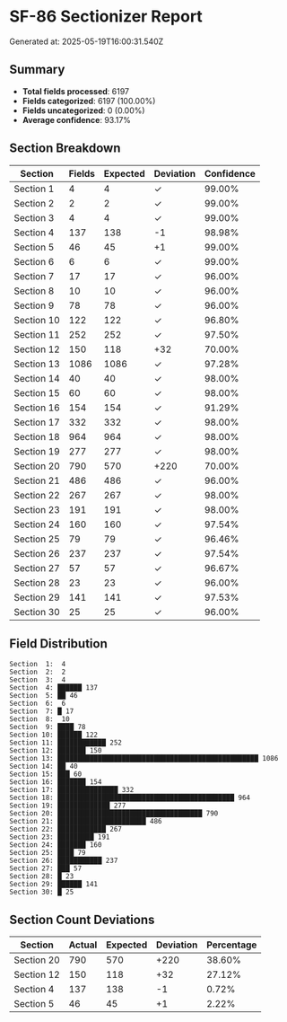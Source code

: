# SF-86 Sectionizer Report

Generated at: 2025-05-19T16:00:31.540Z

## Summary

- **Total fields processed**: 6197
- **Fields categorized**: 6197 (100.00%)
- **Fields uncategorized**: 0 (0.00%)
- **Average confidence**: 93.17%

## Section Breakdown

| Section | Fields | Expected | Deviation | Confidence |
|---------|--------|----------|-----------|------------|
| Section 1 | 4 | 4 | ✓ | 99.00% |
| Section 2 | 2 | 2 | ✓ | 99.00% |
| Section 3 | 4 | 4 | ✓ | 99.00% |
| Section 4 | 137 | 138 | -1 | 98.98% |
| Section 5 | 46 | 45 | +1 | 99.00% |
| Section 6 | 6 | 6 | ✓ | 99.00% |
| Section 7 | 17 | 17 | ✓ | 96.00% |
| Section 8 | 10 | 10 | ✓ | 96.00% |
| Section 9 | 78 | 78 | ✓ | 96.00% |
| Section 10 | 122 | 122 | ✓ | 96.80% |
| Section 11 | 252 | 252 | ✓ | 97.50% |
| Section 12 | 150 | 118 | +32 | 70.00% |
| Section 13 | 1086 | 1086 | ✓ | 97.28% |
| Section 14 | 40 | 40 | ✓ | 98.00% |
| Section 15 | 60 | 60 | ✓ | 98.00% |
| Section 16 | 154 | 154 | ✓ | 91.29% |
| Section 17 | 332 | 332 | ✓ | 98.00% |
| Section 18 | 964 | 964 | ✓ | 98.00% |
| Section 19 | 277 | 277 | ✓ | 98.00% |
| Section 20 | 790 | 570 | +220 | 70.00% |
| Section 21 | 486 | 486 | ✓ | 96.00% |
| Section 22 | 267 | 267 | ✓ | 98.00% |
| Section 23 | 191 | 191 | ✓ | 98.00% |
| Section 24 | 160 | 160 | ✓ | 97.54% |
| Section 25 | 79 | 79 | ✓ | 96.46% |
| Section 26 | 237 | 237 | ✓ | 97.54% |
| Section 27 | 57 | 57 | ✓ | 96.67% |
| Section 28 | 23 | 23 | ✓ | 96.00% |
| Section 29 | 141 | 141 | ✓ | 97.53% |
| Section 30 | 25 | 25 | ✓ | 96.00% |

## Field Distribution 

```
Section  1:  4
Section  2:  2
Section  3:  4
Section  4: ██████ 137
Section  5: ██ 46
Section  6:  6
Section  7: █ 17
Section  8:  10
Section  9: ████ 78
Section 10: ██████ 122
Section 11: ████████████ 252
Section 12: ███████ 150
Section 13: ██████████████████████████████████████████████████ 1086
Section 14: ██ 40
Section 15: ███ 60
Section 16: ███████ 154
Section 17: ███████████████ 332
Section 18: ████████████████████████████████████████████ 964
Section 19: █████████████ 277
Section 20: ████████████████████████████████████ 790
Section 21: ██████████████████████ 486
Section 22: ████████████ 267
Section 23: █████████ 191
Section 24: ███████ 160
Section 25: ████ 79
Section 26: ███████████ 237
Section 27: ███ 57
Section 28: █ 23
Section 29: ██████ 141
Section 30: █ 25
```

## Section Count Deviations

| Section | Actual | Expected | Deviation | Percentage |
|---------|--------|----------|-----------|------------|
| Section 20 | 790 | 570 | +220 | 38.60% |
| Section 12 | 150 | 118 | +32 | 27.12% |
| Section 4 | 137 | 138 | -1 | 0.72% |
| Section 5 | 46 | 45 | +1 | 2.22% |
